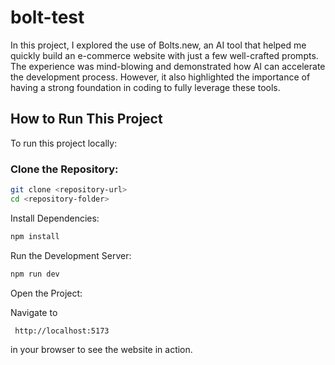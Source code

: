 # bolt-test
In this project, I explored the use of Bolts.new, an AI tool that helped me quickly build an e-commerce website with just a few well-crafted prompts. The experience was mind-blowing and demonstrated how AI can accelerate the development process. However, it also highlighted the importance of having a strong foundation in coding to fully leverage these tools.
## How to Run This Project
To run this project locally:

### Clone the Repository:


```bash
git clone <repository-url>
cd <repository-folder>
```
Install Dependencies:

```bash
npm install
```
Run the Development Server:

```bash
npm run dev
```
Open the Project:

Navigate to
```
 http://localhost:5173
```
 in your browser to see the website in action.

